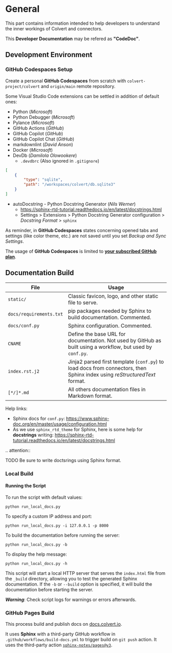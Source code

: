 # General

This part contains information intended to help developers to understand the inner workings of Colvert and connectors.

This **Developer Documentation** may be refered as **"CodeDoc"**.

## Development Environment

### GitHub Codespaces Setup

Create a personal **GitHub Codespaces** from scratch with ```colvert-project/colvert``` and ```origin/main``` remote repository.

Some Visual Studio Code extensions can be settled in addition of default ones:

* Python (_Microsoft_)
* Python Debugger (_Microsoft_)
* Pylance (_Microsoft_)
* GitHub Actions (_GitHub_)
* GitHub Copilot (_GitHub_)
* GitHub Copilot Chat (_GitHub_)
* markdownlint (_David Anson_)
* Docker (_Microsoft_)
* DevDb (_Damilola Olowookere_)
  * `.devdbrc` (Also ignored in `.gitignore`)

```json
[
    {
        "type": "sqlite",
        "path": "/workspaces/colvert/db.sqlite3"
    }
]
```

* autoDocstring - Python Docstring Generator (_Nils Werner_)
  * <https://sphinx-rtd-tutorial.readthedocs.io/en/latest/docstrings.html>
  * Settings > Extensions > Python Docstring Generator configuration > _Docstring Format_ > `sphinx`

As reminder, in **GitHub Codespaces** states concerning opened tabs and settings (like color theme, etc.) are not saved until you set _Backup and Sync Settings_.

The usage of **GitHub Codespaces** is limited to **<u>your subscribed GitHub plan</u>**.

## Documentation Build

|File                   |Usage                                                                                                                    |
|-----------------------|-------------------------------------------------------------------------------------------------------------------------|
|`static/`              |Classic favicon, logo, and other static file to serve.                                                                   |
|`docs/requirements.txt`|pip packages needed by Sphinx to build documentation. Commented.                                                         |
|`docs/conf.py`         |Sphinx configuration. Commented.                                                                                         |
|`CNAME`                |Define the base URL for documentation. Not used by GitHub as built using a workflow, but used by `conf.py`.              |
|`index.rst.j2`         |Jinja2 parsed first template (`conf.py`) to load docs from connectors, then Sphinx index using _reStructuredText_ format.|
|`[*/]*.md`             |All others documentation files in Markdown format.                                                                       |

Help links:

* Sphinx docs for `conf.py`: <https://www.sphinx-doc.org/en/master/usage/configuration.html>
* As we use `sphinx_rtd_theme` for Sphinx, here is some help for **docstrings** writing: <https://sphinx-rtd-tutorial.readthedocs.io/en/latest/docstrings.html>

.. attention::

TODO Be sure to write doctsrings using Sphinx format.

### Local Build

#### Running the Script

To run the script with default values:

```shell
python run_local_docs.py
```

To specify a custom IP address and port:

```shell
python run_local_docs.py -i 127.0.0.1 -p 8000
```

To build the documentation before running the server:

```shell
python run_local_docs.py -b
```

To display the help message:

```shell
python run_local_docs.py -h
```

This script will start a local HTTP server that serves the `index.html` file from the `_build` directory, allowing you to test the generated Sphinx documentation. If the `-b` or `--build` option is specified, it will build the documentation before starting the server.

**_Warning_**: Check script logs for warnings or errors afterwards.

### GitHub Pages Build

This process build and publish docs on [docs.colvert.io](https://docs.colvert.io).

It uses **Sphinx** with a third-party GitHub workflow in `.github/workflows/build-docs.yml` to trigger build on `git push` action. It uses the third-party action [`sphinx-notes/pages@v3`](https://github.com/sphinx-notes/pages).
